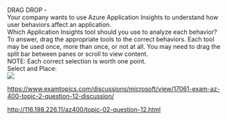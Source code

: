 DRAG DROP -<br/>Your company wants to use Azure Application Insights to understand how user behaviors affect an application.<br/>Which Application Insights tool should you use to analyze each behavior? To answer, drag the appropriate tools to the correct behaviors. Each tool may be used once, more than once, or not at all. You may need to drag the split bar between panes or scroll to view content.<br/>NOTE: Each correct selection is worth one point.<br/>Select and Place:<br/><img src="https://www.examtopics.com/assets/media/exam-media/04257/0005200001.png" class="in-exam-image"/><br/><p><a href="https://www.examtopics.com/discussions/microsoft/view/17061-exam-az-400-topic-2-question-12-discussion/">https://www.examtopics.com/discussions/microsoft/view/17061-exam-az-400-topic-2-question-12-discussion/</a></p><p><a href="http://116.198.226.11/az400/topic-02-question-12.html">http://116.198.226.11/az400/topic-02-question-12.html</a></p><script src="https://giscus.app/client.js"                    data-repo="azsamples/az204"                    data-repo-id="R_kgDOMRXzDQ"                    data-category="General"                    data-category-id="DIC_kwDOMRXzDc4Cgi27"                    data-mapping="pathname"                    data-strict="1"                    data-reactions-enabled="0"                    data-emit-metadata="0"                    data-input-position="bottom"                    data-theme="preferred_color_scheme"                    data-lang="en"                    crossorigin="anonymous"                    async>                    </script>